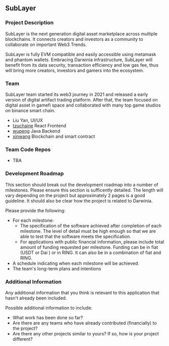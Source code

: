 ## SubLayer

### Project Description

SubLayer is the next generation digital asset marketplace across multiple blockchains. It connects creators and investors as a community to collaborate on important Web3 Trends.

SubLayer is fully EVM compatible and easily accessible using metamask and phantom wallets. Embracing Darwinia infrastructure, SubLayer will benefit from its data security, transaction efficiency and low gas fee, thus will bring more creators, investors and gamers into the ecosystem.

### Team

SubLayer team started its web3 journey in 2021 and released a early version of digital artifact trading platform. After that, the team focused on digital asset in gamefi space and collaborated with many top game studios on binance smart chain.
- Liu Yan, UI/UX
- [tzuchaine](https://github.com/tzuchaine) React Frontend
- [wupeng](https://github.com/wupeng1996) Java Backend
- [xinwang](https://github.com/leo-xinwang) Blockchain and smart contract

### Team Code Repos

- TBA

### Development Roadmap



This section should break out the development roadmap into a number of milestones. Please ensure this section is sufficently detailed. The length will vary depending on the project but approximately 2 pages is a good guideline. It should also be clear how the project is related to Darwinia.

Please provide the following:

- For each milestone:
  - The specification of the software achieved after completion of each milestone. The level of detail must be high enough so that we are able to test that the software meets the specification.
  - For applications with public financial information, please include total amount of funding requested per milestone. Funding can be in fiat (USDT or Dai ) or in RING. It can also be in a combination of fiat and RING. 
- A schedule indicating when each milestone will be achieved.
- The team's long-term plans and intentions



### Additional Information

Any additional information that you think is relevant to this application that hasn't already been included.

Possible additional information to include:

- What work has been done so far?
- Are there are any teams who have already contributed (financially) to the project?
- Are there any other projects similar to yours? If so, how is your project different?
